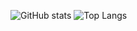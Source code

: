 ![GitHub stats](https://github-readme-stats.vercel.app/api?username=Itsalexcp&show_icons=true&theme=radical)
![Top Langs](https://github-readme-stats.vercel.app/api/top-langs/?username=Itsalexcp&show_icons=true&theme=radical)

